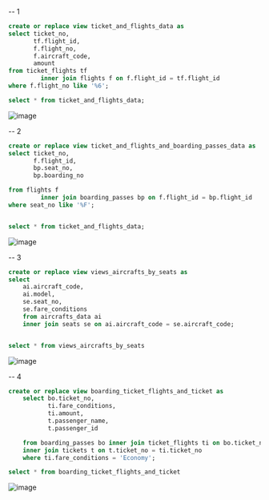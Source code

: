 --  1
```sql
create or replace view ticket_and_flights_data as
select ticket_no,
       tf.flight_id,
       f.flight_no,
       f.aircraft_code,
       amount
from ticket_flights tf
         inner join flights f on f.flight_id = tf.flight_id
where f.flight_no like '%6';

select * from ticket_and_flights_data;
```


![image](https://user-images.githubusercontent.com/122611919/225826947-ddd73b38-5699-4f87-9500-5944da812633.png)



--  2
```sql
create or replace view ticket_and_flights_and_boarding_passes_data as
select ticket_no,
       f.flight_id,
       bp.seat_no,
       bp.boarding_no

from flights f
         inner join boarding_passes bp on f.flight_id = bp.flight_id
where seat_no like '%F';


select * from ticket_and_flights_data;
```


![image](https://user-images.githubusercontent.com/122611919/225827046-3d081d2b-78b8-4de8-b530-4752dc58b25d.png)




--  3
```sql
create or replace view views_aircrafts_by_seats as
select
    ai.aircraft_code,
    ai.model,
    se.seat_no,
    se.fare_conditions
    from aircrafts_data ai
    inner join seats se on ai.aircraft_code = se.aircraft_code;


select * from views_aircrafts_by_seats
```


![image](https://user-images.githubusercontent.com/122611919/225827128-613e594d-5434-4ed8-8558-e9e66e7ae4eb.png)



-- 4
```sql
create or replace view boarding_ticket_flights_and_ticket as
    select bo.ticket_no,
           ti.fare_conditions,
           ti.amount,
           t.passenger_name,
           t.passenger_id

    from boarding_passes bo inner join ticket_flights ti on bo.ticket_no = ti.ticket_no
    inner join tickets t on t.ticket_no = ti.ticket_no
    where ti.fare_conditions = 'Economy';

select * from boarding_ticket_flights_and_ticket
```


![image](https://user-images.githubusercontent.com/122611919/225827207-230b0c9a-7722-4e6c-817f-1d4f74942718.png)

